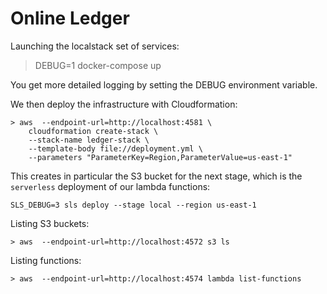 Online Ledger
=============

Launching the localstack set of services:

> DEBUG=1 docker-compose up

You get more detailed logging by setting the DEBUG environment variable.

We then deploy the infrastructure with Cloudformation:
```
> aws  --endpoint-url=http://localhost:4581 \
    cloudformation create-stack \
    --stack-name ledger-stack \
    --template-body file://deployment.yml \
    --parameters "ParameterKey=Region,ParameterValue=us-east-1"

```

This creates in particular the S3 bucket for the next stage, which is the `serverless` deployment of our lambda functions:

```
SLS_DEBUG=3 sls deploy --stage local --region us-east-1
```

Listing S3 buckets:
```
> aws  --endpoint-url=http://localhost:4572 s3 ls
```

Listing functions:
```
> aws  --endpoint-url=http://localhost:4574 lambda list-functions
```
